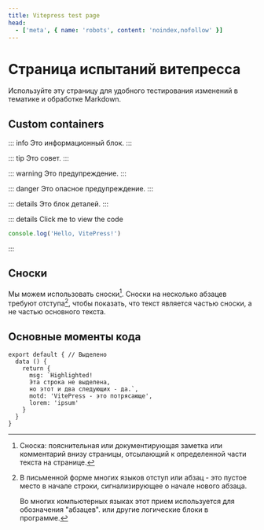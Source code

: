 ```yaml
---
title: Vitepress test page
head:
  - ['meta', { name: 'robots', content: 'noindex,nofollow' }]
---
```


# Страница испытаний витепресса

Используйте эту страницу для удобного тестирования изменений в тематике и обработке Markdown.

## Custom containers

::: info
Это информационный блок.
:::

::: tip
Это совет.
:::

::: warning
Это предупреждение.
:::

::: danger
Это опасное предупреждение.
:::

::: details
Это блок деталей.
:::

::: details Click me to view the code
```js
console.log('Hello, VitePress!')
```
:::

## Сноски

Мы можем использовать сноски[^1]. Сноски на несколько абзацев требуют отступа[^2], чтобы показать, что текст является частью сноски, а не частью основного текста.

[^1]: Сноска: пояснительная или документирующая заметка или комментарий внизу страницы, отсылающий к определенной части текста на странице.

[^2]:
    В письменной форме многих языков отступ или абзац - это пустое место в начале строки, сигнализирующее о начале нового абзаца.
    
    Во многих компьютерных языках этот прием используется для обозначения "абзацев". или другие логические блоки в программе. 

## Основные моменты кода

```js{1,4,6-8}
export default { // Выделено
  data () {
    return {
      msg: `Highlighted!
      Эта строка не выделена,
      но этот и два следующих - да.`,
      motd: 'VitePress - это потрясающе',
      lorem: 'ipsum'
    }
  }
}
```
